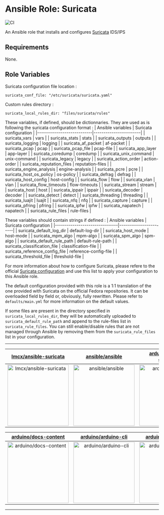 Ansible Role: Suricata
======================

![CI](https://github.com/lmcx/ansible-suricata/actions/workflows/ci.yml/badge.svg?branch=develop)

An Ansible role that installs and configures [Suricata](https://suricata.io/) IDS/IPS

Requirements
------------

None.

Role Variables
--------------

Suricata configuration file location :

    suricata_conf_file: "/etc/suricata/suricata.yaml"

Custom rules directory :

    suricata_local_rules_dir: "files/suricata/rules"

These variables, if defined, should be dictionnaries. They are used as is following the suricata configuration format :
| Ansible variables          | Suricata configuration |
|----------------------------|------------------------|
| suricata_vars              | vars                   |
| suricata_stats             | stats                  |
| suricata_outputs           | outputs                |
| suricata_logging           | logging                |
| suricata_af_packet         | af-packet              |
| suricata_pcap              | pcap                   |
| suricata_pcap_file         | pcap-file              |
| suricata_app_layer         | app-layer              |
| suricata_coredump          | coredump               |
| suricata_unix_command      | unix-command           |
| suricata_legacy            | legacy                 |
| suricata_action_order      | action-order           |
| suricata_reputation_files  | reputation-files       |
| suricata_engine_analysis   | engine-analysis        |
| suricata_pcre              | pcre                   |
| suricata_host_os_policy    | os-policy              |
| suricata_defrag            | defrag                 |
| suricata_host_config       | host-config            |
| suricata_flow              | flow                   |
| suricata_vlan              | vlan                   |
| suricata_flow_timeouts     | flow-timeouts          |
| suricata_stream            | stream                 |
| suricata_host              | host                   |
| suricata_ippair            | ippair                 |
| suricata_decoder           | decoder                |
| suricata_detect            | detect                 |
| suricata_threading         | threading              |
| suricata_luajit            | luajit                 |
| suricata_nfq               | nfq                    |
| suricata_capture           | capture                |
| suricata_pfring            | pfring                 |
| suricata_ipfw              | ipfw                   |
| suricata_napatech          | napatech               |
| suricata_rule_files        | rule-files             |

These variables should contain strings if defined :
| Ansible variables              | Suricata configuration |
|--------------------------------|------------------------|
| suricata_default_log_dir       | default-log-dir        |
| suricata_host_mode             | host-mode              |
| suricata_mpm_algo              | mpm-algo               |
| suricata_spm_algo              | spm-algo               |
| suricata_default_rule_path     | default-rule-path      |
| suricata_classification_file   | classification-file    |
| suricata_reference_config_file | reference-config-file  |
| suricata_threshold_file        | threshold-file         |

For more information about how to configure Suricata, please refere to the official [Suricata configuration](https://suricata.io/documentation/) and use this list to apply your configuration to this Ansible role.

The default configuration provided with this role is a 1:1 translation of the one provided with Suricata on the official Fedora repositories. It can be overloaded field by field or, obviously, fully rewritten. Please refer to `defaults/main.yml` for more information on the default values.

If some files are present in the directory specified in `suricata_local_rules_dir`, they will be automatically uploaded to `suricata_default_rule_path` and append to the rule-files list in `suricata_rule_files`. You can still enable/disable rules that are not managed through Ansible by removing them from the `suricata_rule_files` list in your configuration.



---

| [lmcx/ansible-suricata](https://github.com/lmcx/ansible-suricata) | [ansible/ansible](https://github.com/ansible/ansible) | [arduino/arduino-examples](https://github.com/arduino/arduino-examples) |
| :-: | :-: | :-: |
| <a href="https://github.com/lmcx/ansible-suricata"><img src="https://github.com/lmcx/ansible-suricata/raw/master/DISPLAY.jpg" alt="lmcx/ansible-suricata" title="lmcx/ansible-suricata" width="200" height="200"></a> | <a href="https://github.com/ansible/ansible"><img src="https://github.com/lmcx/ansible-suricata/raw/master/DISPLAY.jpg" alt="ansible/ansible" title="ansible/ansible" width="200" height="200"></a> | <a href="https://github.com/arduino/arduino-examples"><img src="https://github.com/lmcx/ansible-suricata/raw/master/DISPLAY.jpg" alt="arduino/arduino-examples" title="arduino/arduino-examples" width="200" height="200"></a> |

| [arduino/docs-content](https://github.com/arduino/docs-content) | [arduino/arduino-cli](https://github.com/arduino/arduino-cli) | [arduino/arduino-ide](https://github.com/arduino/arduino-ide) |
| :-: | :-: | :-: |
| <a href="https://github.com/arduino/docs-content"><img src="https://github.com/lmcx/ansible-suricata/raw/master/DISPLAY.jpg" alt="arduino/docs-content" title="arduino/docs-content" width="200" height="200"></a> | <a href="https://github.com/arduino/arduino-cli"><img src="https://github.com/lmcx/ansible-suricata/raw/master/DISPLAY.jpg" alt="arduino/arduino-cli" title="arduino/arduino-cli" width="200" height="200"></a> | <a href="https://github.com/arduino/arduino-ide"><img src="https://github.com/lmcx/ansible-suricata/raw/master/DISPLAY.jpg" alt="arduino/arduino-ide" title="arduino/arduino-ide" width="200" height="200"></a> |



---

